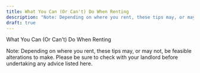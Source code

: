```yaml
---
title: What You Can (Or Can't) Do When Renting
description: "Note: Depending on where you rent, these tips may, or may not, be feasible alterations to make."
draft: true
---
```

What You Can (Or Can't) Do When Renting

Note: Depending on where you rent, these tips may, or may not, be feasible alterations to make. Please be sure to check with your landlord before undertaking any advice listed here.


